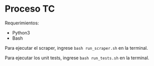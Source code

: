# Proceso TC

Requerimientos:
- Python3
- Bash

Para ejecutar el scraper, ingrese `bash run_scraper.sh` en la terminal.

Para ejecutar los unit tests, ingrese `bash run_tests.sh` en la terminal.
